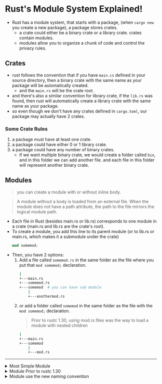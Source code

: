 
# Rust's Module System Explained!

- Rust has a module system, that starts with a package, (when `cargo new` you create a new package), a package stores crates. 
    - a crate could either be a binary crate or a library crate.  crates contain modules.
    - modules allow you to organize a chunk of code and control the privacy rules.


## Crates

- rust follows the convention that if you have `main.cs` defined in your source directory, then a binary crate with the same name as your package will be automatically created.
    - and the `main.rs` will be the crate root.
- and there's also a similar convention for library crate, if the `lib.rs` was found, then rust will automatically create a library crate with the same name as your package.
- so even though we don't have any crates defined in `cargo.toml`, our package may actually have 2 crates.


### Some Crate Rules

1. a package must have at least one crate.
2. a package could have either 0 or 1 library crate.
3. a package could have any number of binary crates.
    - if we want multiple binary crate, we would create a folder called `bin`, and in this folder we can add another file. and each file in this folder will represent another binary crate.


## Modules

> you can create a module with or without inline body.

> A module without a body is loaded from an external file. When the module does not have a path attribute, the path to the file mirrors the logical module path. 


- Each file in Rust (besides main.rs or lib.rs) corresponds to one module in a crate (main.rs and lib.rs are the crate's root). 
- To create a module, you add this line to its parent module (or to lib.rs or main.rs, which makes it a submodule under the crate)
    ```rust
    mod somemod;
    ```
- Then, you have 2 options:
    1. Add a file called `somemod.rs` in the same folder as the file where you put that `mod somemod;` declaration. 
        ```bash
        |
        +---main.rs
        +---somemod.rs
        +---somemod  # you can have sub module
            |
            +---anothermod.rs
        ```
    2. or add a folder called `somemod` in the same folder as the file with the `mod somemod;` declaration. 
        > Prior to rustc 1.30, using mod.rs files was the way to load a module with nested children
        ```bash
        |
        +---main.rs
        +---somemod
            |
            +---mod.rs
        ```

---

<details>
<summary>
Most Simple Module
</summary>

```rust
// print.rs
pub fn run() {
    println!("Hello from print.rs file");
}
```

```rust
// main.rs
mod print; // mod without body, load it from print.rs

fn main() {
    print::run();    
}
```

</details>


<details>
<summary>
Module Prior to rustc 1.30
</summary>


```bash
├── libs
│   └── mod.rs
├── main.rs
```

```rust
// libs/mod.rs
pub mod extra_mod { // module has body
    pub fn libs_extra_mod() {
        println!("libs/extramod");
    }
}
```

```rust
// main.rs
#![allow(unused)]

mod libs;
use libs::extra_mod;

fn main() {
    extra_mod::libs_extra_mod();
}
```

</details>


<details>
<summary>
Module use the new naming convention
</summary>

```bash
.
├── libs
│   └── somemod.rs
├── libs.rs
└── main.rs
```

```rust
// main.rs
#![allow(unused)]

mod libs;

use libs::somemod::extra_mod;

fn main() {
    libs::somemod::run();
    extra_mod::libs_extra_mod()
}
```

```rust
// libs.rs
pub mod somemod;
```

```rust
// libs/somemod.rs 
pub mod extra_mod {
    pub fn libs_extra_mod() {
        println!("libs/extramod");
    }
}

pub fn run() {
    println!("libs/somemod");
}
```


</details>




